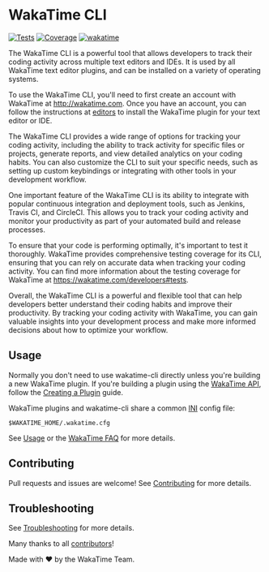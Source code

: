 # WakaTime CLI

[![Tests](https://img.shields.io/github/actions/workflow/status/wakatime/wakatime-cli/on_push.yml?branch=develop&label=tests)](https://github.com/wakatime/wakatime-cli/actions)
[![Coverage](https://img.shields.io/codecov/c/gh/wakatime/wakatime-cli/develop)](https://codecov.io/gh/wakatime/wakatime-cli)
[![wakatime](https://wakatime.com/badge/github/wakatime/wakatime-cli.svg)](https://wakatime.com)



The WakaTime CLI is a powerful tool that allows developers to track their coding activity across multiple text editors and IDEs. It is used by all WakaTime text editor plugins, and can be installed on a variety of operating systems.

To use the WakaTime CLI, you'll need to first create an account with WakaTime at http://wakatime.com. Once you have an account, you can follow the instructions at [editors](http://wakatime.com/editors) to install the WakaTime plugin for your text editor or IDE.

The WakaTime CLI provides a wide range of options for tracking your coding activity, including the ability to track activity for specific files or projects, generate reports, and view detailed analytics on your coding habits. You can also customize the CLI to suit your specific needs, such as setting up custom keybindings or integrating with other tools in your development workflow.

One important feature of the WakaTime CLI is its ability to integrate with popular continuous integration and deployment tools, such as Jenkins, Travis CI, and CircleCI. This allows you to track your coding activity and monitor your productivity as part of your automated build and release processes.

To ensure that your code is performing optimally, it's important to test it thoroughly. WakaTime provides comprehensive testing coverage for its CLI, ensuring that you can rely on accurate data when tracking your coding activity. You can find more information about the testing coverage for WakaTime at https://wakatime.com/developers#tests.

Overall, the WakaTime CLI is a powerful and flexible tool that can help developers better understand their coding habits and improve their productivity. By tracking your coding activity with WakaTime, you can gain valuable insights into your development process and make more informed decisions about how to optimize your workflow.



## Usage

Normally you don't need to use wakatime-cli directly unless you're building a new WakaTime plugin.
If you're building a plugin using the [WakaTime API][api], follow the [Creating a Plugin][creating-plugin] guide.

WakaTime plugins and wakatime-cli share a common [INI][ini] config file:

`$WAKATIME_HOME/.wakatime.cfg`

See [Usage][usage] or the [WakaTime FAQ][faq] for more details.

## Contributing

Pull requests and issues are welcome!
See [Contributing][contributing] for more details.

## Troubleshooting

See [Troubleshooting][troubleshooting] for more details.

Many thanks to all [contributors][authors]!

Made with :heart: by the WakaTime Team.

[wakatime]: http://wakatime.com
[editors]: http://wakatime.com/editors
[api]: https://wakatime.com/developers/
[creating-plugin]: https://wakatime.com/help/misc/creating-plugin
[ini]: http://en.wikipedia.org/wiki/INI_file
[faq]: https://wakatime.com/faq
[usage]: USAGE.md
[contributing]: CONTRIBUTING.md
[troubleshooting]: TROUBLESHOOTING.md
[authors]: AUTHORS

